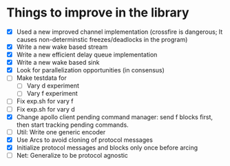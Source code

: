 # Things to improve in the library

- [x] Used a new improved channel implementation (crossfire is dangerous; It causes non-determinstic freezes/deadlocks in the program)
- [x] Write a new wake based stream 
- [x] Write a new efficient delay queue implementation
- [x] Write a new wake based sink
- [x] Look for parallelization opportunities (in consensus)
- [ ] Make testdata for 
    - [ ] Vary d experiment
    - [ ] Vary f experiment
- [ ] Fix exp.sh for vary f
- [ ] Fix exp.sh for vary d
- [x] Change apollo client pending command manager: send f blocks first, then start tracking pending commands.
- [ ] Util: Write one generic encoder
- [x] Use Arcs to avoid cloning of protocol messages
- [x] Initialize protocol messages and blocks only once before arcing
- [ ] Net: Generalize to be protocol agnostic